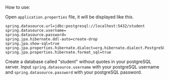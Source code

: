 How to use:

Open `application.properties` file, it will be displayed like this.

```
spring.datasource.url=jdbc:postgresql://localhost:5432/student
spring.datasource.username=
spring.datasource.password=
spring.jpa.hibernate.ddl-auto=create-drop
spring.jpa.show-sql=true
spring.jpa.properties.hibernate.dialect=org.hibernate.dialect.PostgreSQLDialect
spring.jpa.properties.hibernate.format_sql=true
```

Create a database called "student" without quotes in your postgreSQL server. Input `spring.datasource.username` with your postgreSQL username and `spring.datasource.password` with your postgreSQL password.

